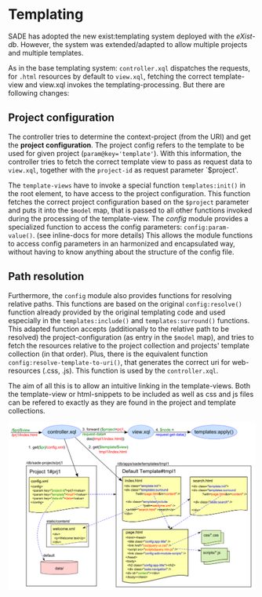 Templating
==========

SADE has adopted the new exist:templating system deployed with the *eXist-db*.
However, the system was extended/adapted to allow multiple projects and multiple templates.

As in the base templating system: 
`controller.xql` dispatches the requests, for `.html` resources by default to `view.xql`, fetching the correct template-view
and view.xql invokes the templating-processing. But there are following changes:

Project configuration
---------------------

The controller tries to determine the context-project (from the URI)
and get the **project configuration**. The project config refers to the template to be used for given project (`param@key='template'`).
With this information, the controller tries to fetch the correct template view to pass as request data to `view.xql`,
together with the `project-id` as request parameter `$project'.

The `template-views` have to invoke a special function `templates:init()` in the root element, to have access to the project configuration. This function fetches the correct project configuration based on the `$project` parameter 
and puts it into the `$model` map, that is passed to all other functions invoked during the processing of the template-view.
The *config* module provides a specialized function to access the config parameters: `config:param-value()`. (see inline-docs for more details)
This allows the module functions to access config parameters in an harmonized and encapsulated way, without having to know anything about the structure of the config file.

Path resolution
---------------

Furthermore, the `config` module also provides functions for resolving relative paths. 
This functions are based on the original `config:resolve()` function already provided by the original templating code
and used especially in the `templates:include()` and `templates:surround()` functions.
This adapted function accepts (additionally to the relative path to be resolved) the project-configuration (as entry in the `$model` map), and tries to fetch the resources relative to the project collection and projects' template collection (in that order).
Plus, there is the equivalent function `config:resolve-template-to-uri()`, that generates the correct uri for web-resources (.css, .js). This function is used by the `controller.xql`.

The aim of all this is to allow an intuitive linking in the template-views.
Both the template-view or html-snippets to be included as well as css and js files can be refered to exactly as they are found in the project and template collections.

![Diagram of linking within template system](docs/templates_linking.png)
